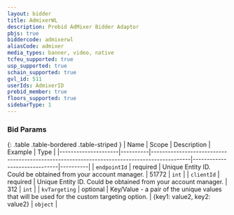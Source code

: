 ```yaml
---
layout: bidder
title: AdmixerWL
description: Prebid AdMixer Bidder Adaptor
pbjs: true
biddercode: admixerwl
aliasCode: admixer
media_types: banner, video, native
tcfeu_supported: true
usp_supported: true
schain_supported: true
gvl_id: 511
userIds: AdmixerID
prebid_member: true
floors_supported: true
sidebarType: 1
---
```


### Bid Params

{: .table .table-bordered .table-striped }
| Name                | Scope    | Description                                                                                | Example                      | Type     |
|---------------------|----------|--------------------------------------------------------------------------------------------|------------------------------|----------|
| `endpointId`        | required | Unique Entity ID. Could be obtained from your account manager.                             | 51772                        | `int`    |
| `clientId`          | required | Unique Entity ID. Could be obtained from your account manager.                             | 312                          | `int`    |
| `kvTargeting`       | optional | Key/Value - a pair of the unique values that will be used for the custom targeting option. | {key1: value2, key2: value2} | `object` |
